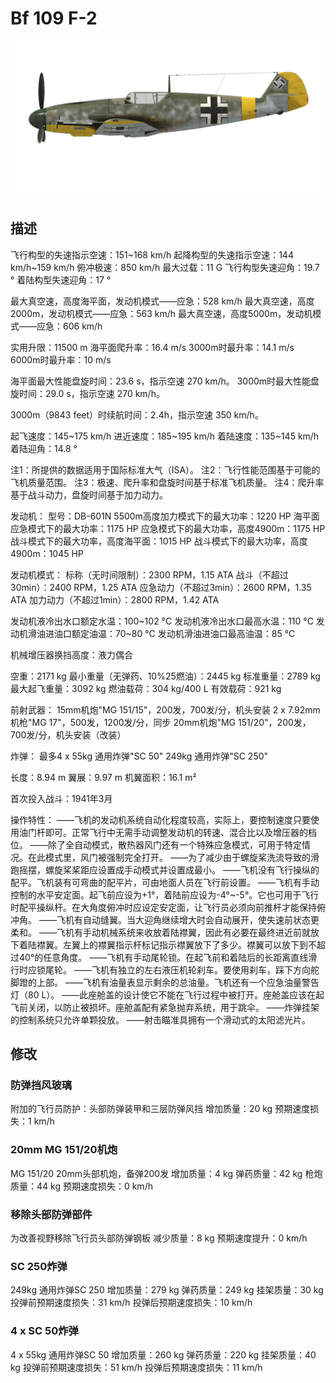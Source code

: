 # Bf 109 F-2

![bf109f2](../images/bf109f2.png)

## 描述

飞行构型的失速指示空速：151~168 km/h
起降构型的失速指示空速：144 km/h~159 km/h
俯冲极速：850 km/h
最大过载：11 G
飞行构型失速迎角：19.7 °
着陆构型失速迎角：17 °

最大真空速，高度海平面，发动机模式——应急：528 km/h
最大真空速，高度2000m，发动机模式——应急：563 km/h
最大真空速，高度5000m，发动机模式——应急：606 km/h

实用升限：11500 m
海平面爬升率：16.4 m/s
3000m时最升率：14.1 m/s
6000m时最升率：10 m/s

海平面最大性能盘旋时间：23.6 s，指示空速 270 km/h。
3000m时最大性能盘旋时间：29.0 s，指示空速 270 km/h。

3000m（9843 feet）时续航时间：2.4h，指示空速 350 km/h。

起飞速度：145~175 km/h
进近速度：185~195 km/h
着陆速度：135~145 km/h
着陆迎角：14.8 °

注1：所提供的数据适用于国际标准大气（ISA）。
注2：飞行性能范围基于可能的飞机质量范围。
注3：极速、爬升率和盘旋时间基于标准飞机质量。
注4：爬升率基于战斗动力，盘旋时间基于加力动力。

发动机：
型号：DB-601N
5500m高度加力模式下的最大功率：1220 HP
海平面应急模式下的最大功率：1175 HP
应急模式下的最大功率，高度4900m：1175 HP
战斗模式下的最大功率，高度海平面：1015 HP
战斗模式下的最大功率，高度4900m：1045 HP

发动机模式：
标称（无时间限制）：2300 RPM，1.15 ATA
战斗（不超过30min）：2400 RPM，1.25 ATA
应急动力（不超过3min）：2600 RPM，1.35 ATA
加力动力（不超过1min）：2800 RPM，1.42 ATA

发动机液冷出水口额定水温：100~102 °C
发动机液冷出水口最高水温：110 °C
发动机滑油进油口额定油温：70~80 °C
发动机滑油进油口最高油温：85 °C

机械增压器换挡高度：液力偶合 

空重：2171 kg
最小重量（无弹药、10%25燃油）：2445 kg
标准重量：2789 kg
最大起飞重量：3092 kg
燃油载荷：304 kg/400 L
有效载荷：921 kg

前射武器：
15mm机炮"MG 151/15"，200发，700发/分，机头安装
2 x 7.92mm机枪"MG 17"，500发，1200发/分，同步
20mm机炮"MG 151/20"，200发，700发/分，机头安装（改装）

炸弹：
最多4 x 55kg 通用炸弹"SC 50"
249kg 通用炸弹"SC 250"

长度：8.94 m
翼展：9.97 m
机翼面积：16.1 m²

首次投入战斗：1941年3月

操作特性：
——飞机的发动机系统自动化程度较高，实际上，要控制速度只要使用油门杆即可。正常飞行中无需手动调整发动机的转速、混合比以及增压器的档位。
——除了全自动模式，散热器风门还有一个特殊应急模式，可用于特定情况。在此模式里，风门被强制完全打开。
——为了减少由于螺旋桨洗流导致的滑跑摇摆，螺旋桨桨距应设置成手动模式并设置成最小。
——飞机没有飞行操纵的配平。飞机装有可弯曲的配平片，可由地面人员在飞行前设置。
——飞机有手动控制的水平安定面。起飞前应设为+1°，着陆前应设为-4°~-5°。它也可用于飞行时配平操纵杆。在大角度俯冲时应设定安定面，让飞行员必须向前推杆才能保持俯冲角。
——飞机有自动缝翼。当大迎角继续增大时会自动展开，使失速前状态更柔和。
——飞机有手动机械系统来收放着陆襟翼，因此有必要在最终进近前就放下着陆襟翼。左翼上的襟翼指示杆标记指示襟翼放下了多少。襟翼可以放下到不超过40°的任意角度。
——飞机有手动尾轮锁。在起飞前和着陆后的长距离直线滑行时应锁尾轮。
——飞机有独立的左右液压机轮刹车。要使用刹车，踩下方向舵脚蹬的上部。
——飞机有油量表显示剩余的总油量。飞机还有一个应急油量警告灯（80 L）。
——此座舱盖的设计使它不能在飞行过程中被打开。座舱盖应该在起飞前关闭，以防止被损坏。座舱盖配有紧急抛弃系统，用于跳伞。
——炸弹挂架的控制系统只允许单颗投放。
——射击瞄准具拥有一个滑动式的太阳滤光片。

## 修改


### 防弹挡风玻璃

附加的飞行员防护：头部防弹装甲和三层防弹风挡
增加质量：20 kg
预期速度损失：1 km/h

### 20mm MG 151/20机炮

MG 151/20 20mm头部机炮，备弹200发
增加质量：4 kg
弹药质量：42 kg
枪炮质量：44 kg
预期速度损失：0 km/h

### 移除头部防弹部件

为改善视野移除飞行员头部防弹钢板
减少质量：8 kg
预期速度提升：0 km/h

### SC 250炸弹

249kg 通用炸弹SC 250
增加质量：279 kg
弹药质量：249 kg
挂架质量：30 kg
投弹前预期速度损失：31 km/h
投弹后预期速度损失：10 km/h

### 4 x SC 50炸弹

4 x 55kg 通用炸弹SC 50
增加质量：260 kg
弹药质量：220 kg
挂架质量：40 kg
投弹前预期速度损失：51 km/h
投弹后预期速度损失：11 km/h